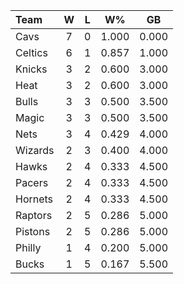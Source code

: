 | Team                             |  W  |  L  |  W%   |  GB   |
|:---------------------------------|:---:|:---:|:-----:|:-----:|
| [](/r/clevelandcavs) Cavs        |  7  |  0  | 1.000 | 0.000 |
| [](/r/bostonceltics) Celtics     |  6  |  1  | 0.857 | 1.000 |
| [](/r/nyknicks) Knicks           |  3  |  2  | 0.600 | 3.000 |
| [](/r/heat) Heat                 |  3  |  2  | 0.600 | 3.000 |
| [](/r/chicagobulls) Bulls        |  3  |  3  | 0.500 | 3.500 |
| [](/r/orlandomagic) Magic        |  3  |  3  | 0.500 | 3.500 |
| [](/r/gonets) Nets               |  3  |  4  | 0.429 | 4.000 |
| [](/r/washingtonwizards) Wizards |  2  |  3  | 0.400 | 4.000 |
| [](/r/atlantahawks) Hawks        |  2  |  4  | 0.333 | 4.500 |
| [](/r/pacers) Pacers             |  2  |  4  | 0.333 | 4.500 |
| [](/r/charlottehornets) Hornets  |  2  |  4  | 0.333 | 4.500 |
| [](/r/torontoraptors) Raptors    |  2  |  5  | 0.286 | 5.000 |
| [](/r/detroitpistons) Pistons    |  2  |  5  | 0.286 | 5.000 |
| [](/r/sixers) Philly             |  1  |  4  | 0.200 | 5.000 |
| [](/r/mkebucks) Bucks            |  1  |  5  | 0.167 | 5.500 |